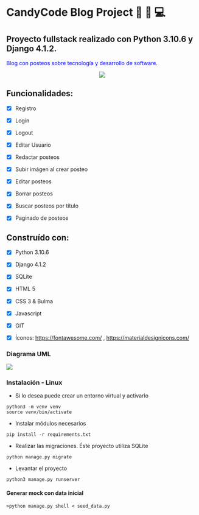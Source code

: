 # CandyCode Blog Project 📲 📝 💻

## Proyecto fullstack realizado con Python 3.10.6 y Django 4.1.2.

<p style="color:blue;"> Blog con posteos sobre tecnología y desarrollo de software.</p>
<p align="center">
  <img src="https://user-images.githubusercontent.com/63796774/201350918-f0d2f0e6-6c6a-4009-8f76-a9baf998ad64.gif">
</p>


## Funcionalidades:

- [x] Registro 
- [x] Login 
- [x] Logout 
- [x] Editar Usuario
- [x] Redactar posteos
- [x] Subir imágen al crear posteo
- [x] Editar posteos
- [x] Borrar posteos
- [x] Buscar posteos por título
- [x] Paginado de posteos


## Construído con: 
- [x] Python 3.10.6
- [x] Django 4.1.2
- [x] SQLite
- [x] HTML 5
- [x] CSS 3 & Bulma
- [x] Javascript
- [x] GIT
- [x] Íconos: https://fontawesome.com/ , https://materialdesignicons.com/



### Diagrama UML

<div style="width: 500px;"><img src="https://user-images.githubusercontent.com/63796774/201347002-7c18c624-1719-41e7-8be1-ce4e2f74ba7e.png"/></div>

### Instalación - Linux


- Si lo desea puede crear un entorno virtual y activarlo

```
python3 -m venv venv
source venv/bin/activate
```

- Instalar módulos necesarios

```
pip install -r requirements.txt
```

- Realizar las migraciones. Éste proyecto utiliza SQLite

```
python manage.py migrate
```

- Levantar el proyecto

```
python3 manage.py runserver
```

#### Generar mock con data inicial

```
>python manage.py shell < seed_data.py
```
